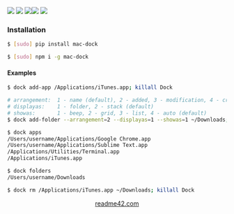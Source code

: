 <!--
https://readme42.com
-->



[![](https://img.shields.io/badge/OS-Unix-blue.svg?longCache=True)]()
[![](https://img.shields.io/pypi/v/mac-dock.svg?maxAge=3600)](https://pypi.org/project/mac-dock/)
[![](https://img.shields.io/npm/v/mac-dock.svg?maxAge=3600)](https://www.npmjs.com/package/mac-dock)[![](https://img.shields.io/badge/License-Unlicense-blue.svg?longCache=True)](https://unlicense.org/)
[![](https://github.com/andrewp-as-is/mac-dock/workflows/tests42/badge.svg)](https://github.com/andrewp-as-is/mac-dock/actions)

### Installation
```bash
$ [sudo] pip install mac-dock
```

```bash
$ [sudo] npm i -g mac-dock
```

#### Examples
```bash
$ dock add-app /Applications/iTunes.app; killall Dock
```

```bash
# arrangement:  1 - name (default), 2 - added, 3 - modification, 4 - creation, 5 - kind
# displayas:    1 - folder, 2 - stack (default)
# showas:       1 - beep, 2 - grid, 3 - list, 4 - auto (default)
$ dock add-folder --arrangement=2 --displayas=1 --showas=1 ~/Downloads; killall Dock
```

```bash
$ dock apps
/Users/username/Applications/Google Chrome.app
/Users/username/Applications/Sublime Text.app
/Applications/Utilities/Terminal.app
/Applications/iTunes.app
```

```bash
$ dock folders
/Users/username/Downloads
```


```bash
$ dock rm /Applications/iTunes.app ~/Downloads; killall Dock
```

<p align="center">
    <a href="https://readme42.com/">readme42.com</a>
</p>